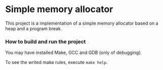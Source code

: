 # Simple memory allocator

This project is a implementation of a simple memory allocator based on a heap 
and a program break.

### How to build and run the project

You may have installed Make, GCC and GDB (only of debugging).

To see the writed make rules, execute `make help`.

